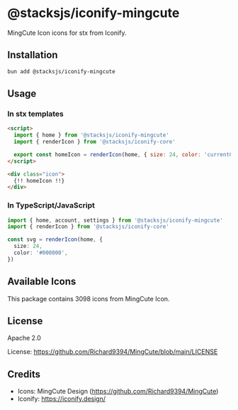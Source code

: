 # @stacksjs/iconify-mingcute

MingCute Icon icons for stx from Iconify.

## Installation

```bash
bun add @stacksjs/iconify-mingcute
```

## Usage

### In stx templates

```html
<script>
  import { home } from '@stacksjs/iconify-mingcute'
  import { renderIcon } from '@stacksjs/iconify-core'

  export const homeIcon = renderIcon(home, { size: 24, color: 'currentColor' })
</script>

<div class="icon">
  {!! homeIcon !!}
</div>
```

### In TypeScript/JavaScript

```typescript
import { home, account, settings } from '@stacksjs/iconify-mingcute'
import { renderIcon } from '@stacksjs/iconify-core'

const svg = renderIcon(home, {
  size: 24,
  color: '#000000',
})
```

## Available Icons

This package contains 3098 icons from MingCute Icon.

## License

Apache 2.0

License: https://github.com/Richard9394/MingCute/blob/main/LICENSE

## Credits

- Icons: MingCute Design (https://github.com/Richard9394/MingCute)
- Iconify: https://iconify.design/
